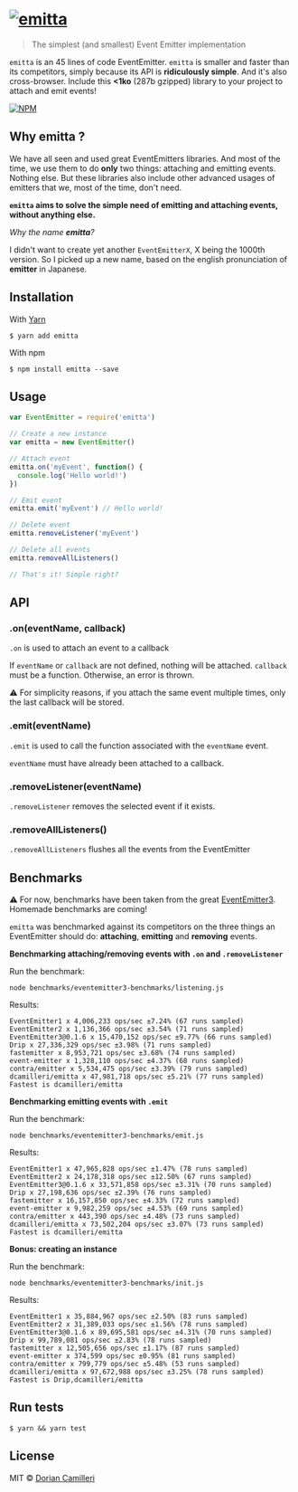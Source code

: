 # [![emitta](/logo.png)](https://github.com/dcamilleri/emitta)

> The simplest (and smallest) Event Emitter implementation

`emitta` is an 45 lines of code EventEmitter. `emitta` is smaller and faster than its competitors, simply because its API is **ridiculously simple**. And it's also cross-browser.
Include this **<1ko** (287b gzipped) library to your project to attach and emit events!

[![NPM](https://nodei.co/npm/emitta.png)](https://www.npmjs.com/package/emitta)

## Why emitta ?

We have all seen and used great EventEmitters libraries. And most of the time, we use them to do **only** two things: attaching and emitting events. Nothing else. But these libraries also include other advanced usages of emitters that we, most of the time, don't need.

**`emitta` aims to solve the simple need of emitting and attaching events, without anything else.**

_Why the name **emitta**?_

I didn't want to create yet another `EventEmitterX`, X being the 1000th version. So I picked up a new name, based on the english pronunciation of **emitter** in Japanese.

## Installation

With [Yarn](https://yarnpkg.com/en/docs/install)

```console
$ yarn add emitta
```

With npm

```console
$ npm install emitta --save
```

## Usage

```js
var EventEmitter = require('emitta')

// Create a new instance
var emitta = new EventEmitter()

// Attach event
emitta.on('myEvent', function() {
  console.log('Hello world!')
})

// Emit event
emitta.emit('myEvent') // Hello world!

// Delete event
emitta.removeListener('myEvent')

// Delete all events
emitta.removeAllListeners()

// That's it! Simple right?
```

## API

### .on(eventName, callback)

`.on` is used to attach an event to a callback

If `eventName` or `callback` are not defined, nothing will be attached.
`callback` must be a function. Otherwise, an error is thrown.

⚠️ For simplicity reasons, if you attach the same event multiple times, only the last callback will be stored.

### .emit(eventName)

`.emit` is used to call the function associated with the `eventName` event.

`eventName` must have already been attached to a callback.

### .removeListener(eventName)

`.removeListener` removes the selected event if it exists.

### .removeAllListeners()

`.removeAllListeners` flushes all the events from the EventEmitter

## Benchmarks

⚠️ For now, benchmarks have been taken from the great [EventEmitter3](https://github.com/primus/eventemitter3). Homemade benchmarks are coming!

`emitta` was benchmarked against its competitors on the three things an EventEmitter should do: **attaching**, **emitting** and **removing** events.

**Benchmarking attaching/removing events with `.on` and `.removeListener`**

Run the benchmark:
```console
node benchmarks/eventemitter3-benchmarks/listening.js
```

Results:
```
EventEmitter1 x 4,006,233 ops/sec ±7.24% (67 runs sampled)
EventEmitter2 x 1,136,366 ops/sec ±3.54% (71 runs sampled)
EventEmitter3@0.1.6 x 15,470,152 ops/sec ±9.77% (66 runs sampled)
Drip x 27,336,329 ops/sec ±3.98% (71 runs sampled)
fastemitter x 8,953,721 ops/sec ±3.68% (74 runs sampled)
event-emitter x 1,328,110 ops/sec ±4.37% (68 runs sampled)
contra/emitter x 5,534,475 ops/sec ±3.39% (79 runs sampled)
dcamilleri/emitta x 47,981,718 ops/sec ±5.21% (77 runs sampled)
Fastest is dcamilleri/emitta
```

**Benchmarking emitting events with `.emit`**

Run the benchmark:
```console
node benchmarks/eventemitter3-benchmarks/emit.js
```

Results:
```
EventEmitter1 x 47,965,828 ops/sec ±1.47% (78 runs sampled)
EventEmitter2 x 24,178,318 ops/sec ±12.50% (67 runs sampled)
EventEmitter3@0.1.6 x 33,571,858 ops/sec ±3.31% (70 runs sampled)
Drip x 27,198,636 ops/sec ±2.39% (76 runs sampled)
fastemitter x 16,157,850 ops/sec ±4.33% (72 runs sampled)
event-emitter x 9,982,259 ops/sec ±4.53% (69 runs sampled)
contra/emitter x 443,390 ops/sec ±4.48% (73 runs sampled)
dcamilleri/emitta x 73,502,204 ops/sec ±3.07% (73 runs sampled)
Fastest is dcamilleri/emitta
```

**Bonus: creating an instance**

Run the benchmark:
```console
node benchmarks/eventemitter3-benchmarks/init.js
```

Results:
```
EventEmitter1 x 35,884,967 ops/sec ±2.50% (83 runs sampled)
EventEmitter2 x 31,389,033 ops/sec ±1.56% (78 runs sampled)
EventEmitter3@0.1.6 x 89,695,581 ops/sec ±4.31% (70 runs sampled)
Drip x 99,789,081 ops/sec ±2.83% (78 runs sampled)
fastemitter x 12,505,656 ops/sec ±1.17% (87 runs sampled)
event-emitter x 374,599 ops/sec ±0.95% (81 runs sampled)
contra/emitter x 799,779 ops/sec ±5.48% (53 runs sampled)
dcamilleri/emitta x 97,672,988 ops/sec ±3.25% (78 runs sampled)
Fastest is Drip,dcamilleri/emitta
```

## Run tests

```console
$ yarn && yarn test
```

## License

MIT © [Dorian Camilleri](https://github.com/dcamilleri)
